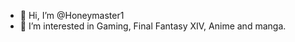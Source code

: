 - 👋 Hi, I’m @Honeymaster1
- 👀 I’m interested in Gaming, Final Fantasy XIV, Anime and manga.

<!---
Honeymaster1/Honeymaster1 is a ✨ special ✨ repository because its `README.md` (this file) appears on your GitHub profile.
You can click the Preview link to take a look at your changes.
--->
